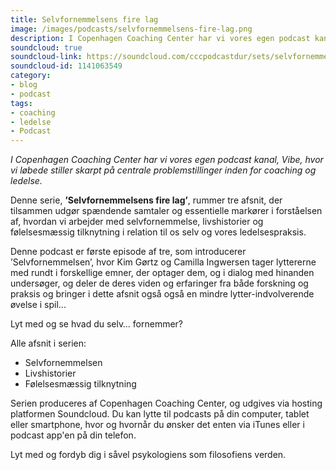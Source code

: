```yaml
---
title: Selvfornemmelsens fire lag
image: /images/podcasts/selvfornemmelsens-fire-lag.png
description: I Copenhagen Coaching Center har vi vores egen podcast kanal, Vibe, hvor vi løbede stiller skarpt på centrale problemstillinger inden for coaching og ledelse.
soundcloud: true
soundcloud-link: https://soundcloud.com/cccpodcastdur/sets/selvfornemmelsens-fire-lag
soundcloud-id: 1141063549
category:
- blog
- podcast
tags:
- coaching
- ledelse
- Podcast
---
```

*I Copenhagen Coaching Center har vi vores egen podcast kanal, Vibe, hvor vi løbede stiller skarpt på centrale problemstillinger inden for coaching og ledelse.*

Denne serie, **’Selvfornemmelsens fire lag’**, rummer tre afsnit, der tilsammen udgør spændende samtaler og essentielle markører i forståelsen af, hvordan vi arbejder med selvfornemmelse, livshistorier og følelsesmæssig tilknytning i relation til os selv og vores ledelsespraksis.

Denne podcast er første episode af tre, som introducerer ’Selvfornemmelsen’, hvor Kim Gørtz og Camilla Ingwersen tager lyttererne med rundt i forskellige emner, der optager dem, og i dialog med hinanden undersøger, og deler de deres viden og erfaringer fra både forskning og praksis og bringer i dette afsnit også også en mindre lytter-indvolverende øvelse i spil...

Lyt med og se hvad du selv… fornemmer?

Alle afsnit i serien:

- Selvfornemmelsen
- Livshistorier
- Følelsesmæssig tilknytning


Serien produceres af Copenhagen Coaching Center, og udgives via hosting platformen Soundcloud. Du kan lytte til podcasts på din computer, tablet eller smartphone, hvor og hvornår du ønsker det enten via iTunes eller i podcast app'en på din telefon.

 

Lyt med og fordyb dig i såvel psykologiens som filosofiens verden.